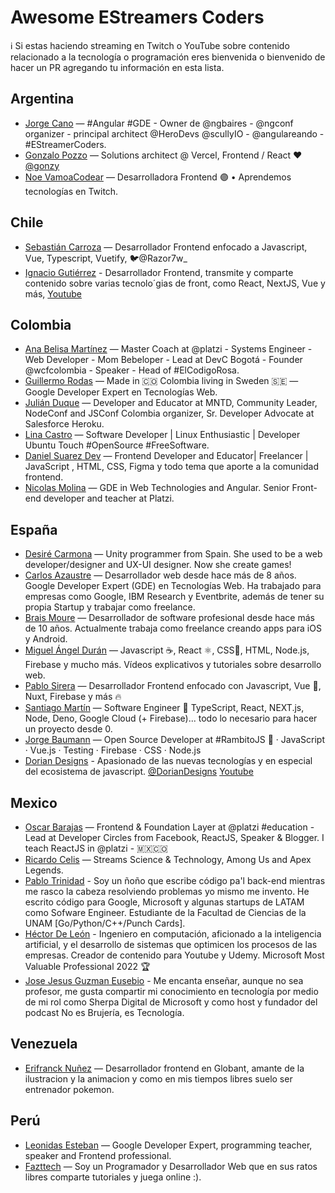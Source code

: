 # Awesome EStreamers Coders

ℹ️ Si estas haciendo streaming en Twitch o YouTube sobre contenido relacionado a la tecnología o programación eres bienvenida o bienvenido de hacer un PR agregando tu información en esta lista.

## Argentina

- [Jorge Cano](https://www.youtube.com/JorgeCano) — #Angular #GDE - Owner de @ngbaires - @ngconf organizer - principal architect @HeroDevs @scullyIO - @angulareando - #EStreamerCoders.
- [Gonzalo Pozzo](https://www.twitch.tv/goncypozzo) — Solutions architect @ Vercel, Frontend / React ❤ [@gonzy](https://twitter.com/goncy)
- [Noe VamoaCodear](https://www.twitch.tv/vamoacodear) — Desarrolladora Frontend 🟣 • Aprendemos tecnologías en Twitch.

## Chile

- [Sebastián Carroza](https://www.twitch.tv/razor7w_w) — Desarrollador Frontend enfocado a Javascript, Vue, Typescript, Vuetify, 🐦@Razor7w\_
- [Ignacio Gutiérrez](https://www.twitch.tv/bluuweb/) - Desarrollador Frontend,
  transmite y comparte contenido sobre varias tecnolo´gias de front, como React, NextJS, Vue y más, [Youtube](https://www.youtube.com/bluuweb)

## Colombia

- [Ana Belisa Martínez](https://www.twitch.tv/anabelisam) — Master Coach at @platzi - Systems Engineer - Web Developer - Mom Bebeloper - Lead at DevC Bogotá - Founder @wcfcolombia - Speaker - Head of #ElCodigoRosa.
- [Guillermo Rodas](https://twitch.tv/glrodasz) — Made in 🇨🇴 Colombia living in Sweden 🇸🇪 — Google Developer Expert en Tecnologías Web.
- [Julián Duque](https://www.twitch.tv/julianduque) — Developer and Educator at MNTD, Community Leader, NodeConf and JSConf Colombia organizer, Sr. Developer Advocate at Salesforce Heroku.
- [Lina Castro](https://www.twitch.tv/lirrums) — Software Developer | Linux Enthusiastic | Developer Ubuntu Touch #OpenSource #FreeSoftware.
- [Daniel Suarez Dev](https://www.youtube.com/channel/UC_zzfLSjrYNKrOIGK_js_AA) — Frontend Developer and Educator| Freelancer | JavaScript , HTML, CSS, Figma y todo tema que aporte a la comunidad frontend.
- [Nicolas Molina](https://www.youtube.com/c/nicobytes) — GDE in Web Technologies and Angular. Senior Front-end developer and teacher at Platzi.

## España

- [Desiré Carmona](https://www.youtube.com/channel/UCjKXiQauEZBw-oLPiw--vgg) — Unity programmer from Spain. She used to be a web developer/designer and UX-UI designer. Now she create games!
- [Carlos Azaustre](https://www.youtube.com/CarlosAzaustre) — Desarrollador web desde hace más de 8 años. Google Developer Expert (GDE) en Tecnologías Web. Ha trabajado para empresas como Google, IBM Research y Eventbrite, además de tener su propia Startup y trabajar como freelance.
- [Brais Moure](https://www.youtube.com/MouredevApps) — Desarrollador de software profesional desde hace más de 10 años. Actualmente trabaja como freelance creando apps para iOS y Android.
- [Miguel Ángel Durán](https://www.youtube.com/midudev) — Javascript ☕️, React ⚛️, CSS🎨, HTML, Node.js, Firebase y mucho más. Vídeos explicativos y tutoriales sobre desarrollo web.
- [Pablo Sirera](https://www.youtube.com/PabloSirera) — Desarrollador Frontend enfocado con Javascript, Vue 💚, Nuxt, Firebase y más 🔥
- [Santiago Martín](https://www.twitch.tv/santima10) — Software Engineer 🚀 TypeScript, React, NEXT.js, Node, Deno, Google Cloud (+ Firebase)... todo lo necesario para hacer un proyecto desde 0.
- [Jorge Baumann](https://www.twitch.tv/baumannzone) — Open Source Developer at #RambitoJS 🐶 · JavaScript · Vue.js · Testing · Firebase · CSS · Node.js
- [Dorian Designs](https://www.twitch.tv/doriandesings) -
  Apasionado de las nuevas tecnologías y en especial del ecosistema de javascript. [@DorianDesigns](https://twitter.com/DorianDesings) [Youtube](https://www.youtube.com/channel/UCzuwt7Pi_VB8cP5q5UE4u-A)

## Mexico

- [Oscar Barajas](https://twitch.tv/gndxdev) — Frontend & Foundation Layer at @platzi #education - Lead at Developer Circles from Facebook, ReactJS, Speaker & Blogger. I teach ReactJS in @platzi - 🇲🇽🇨🇴
- [Ricardo Celis](https://twitch.tv/celismx) — Streams Science & Technology, Among Us and Apex Legends.
- [Pablo Trinidad](https://twitch.tv/pablotrinidad) - Soy un ñoño que escribe código pa'l back-end mientras me rasco la cabeza resolviendo problemas yo mismo me invento. He escrito código para Google, Microsoft y algunas startups de LATAM como Sofware Engineer. Estudiante de la Facultad de Ciencias de la UNAM [Go/Python/C++/Punch Cards].
- [Héctor De León](https://www.twitch.tv/hdeleonnet) - Ingeniero en computación, aficionado a la inteligencia artificial, y el desarrollo de sistemas que optimicen los procesos de las empresas. Creador de contenido para Youtube y Udemy. Microsoft Most Valuable Professional 2022 🏆
- [Jose Jesus Guzman Eusebio](https://www.twitch.tv/brujeriatech) - Me encanta enseñar, aunque no sea profesor, me gusta compartir mi conocimiento en tecnología por medio de mi rol como Sherpa Digital de Microsoft y como host y fundador del podcast No es Brujería, es Tecnología.

## Venezuela

- [Erifranck Nuñez](https://www.twitch.tv/erifranck) — Desarrollador frontend en Globant, amante de la ilustracion y la animacion y como en mis tiempos libres suelo ser entrenador pokemon.

## Perú

- [Leonidas Esteban](https://www.youtube.com/LeonidasEsteban) — Google Developer Expert, programming teacher, speaker and Frontend professional.
- [Fazttech](https://www.twitch.tv/fazttech/) — Soy un Programador y Desarrollador Web que en sus ratos libres comparte tutoriales y juega online :).
